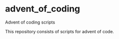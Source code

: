# advent_of_coding
Advent of coding scripts

This repository consists of scripts for advent of code.
